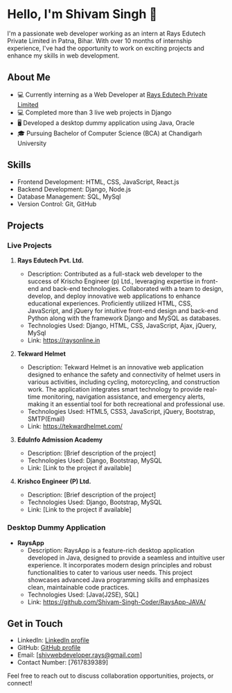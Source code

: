 # Hello, I'm Shivam Singh 👋

I'm a passionate web developer working as an intern at Rays Edutech Private Limited in Patna, Bihar. With over 10 months of internship experience, I've had the opportunity to work on exciting projects and enhance my skills in web development.

## About Me

- 💻 Currently interning as a Web Developer at [Rays Edutech Private Limited](https://www.raysonline.in/)
- 💻 Completed more than 3 live web projects in Django
- 🖥️ Developed a desktop dummy application using Java, Oracle
- 🎓 Pursuing Bachelor of Computer Science (BCA) at Chandigarh University

## Skills

- Frontend Development: HTML, CSS, JavaScript, React.js
- Backend Development: Django, Node.js
- Database Management: SQL, MySql
- Version Control: Git, GitHub

## Projects

### Live Projects

1. **Rays Edutech Pvt. Ltd.**
   - Description: Contributed as a full-stack web developer to the success of Krischo
Engineer (p) Ltd., leveraging expertise in front-end and back-end
technologies. Collaborated with a team to design, develop, and deploy
innovative web applications to enhance educational
experiences. Proficiently utilized HTML, CSS, JavaScript, and jQuery for
intuitive front-end design and back-end Python along with the framework
Django and MySQL as databases.
   - Technologies Used: Django, HTML, CSS, JavaScript, Ajax, jQuery, MySql
   - Link: https://raysonline.in

2. **Tekward Helmet**
   - Description: Tekward Helmet is an innovative web application designed to enhance the safety and connectivity of helmet users in various activities, including cycling, motorcycling, and construction work. The application integrates smart technology to provide real-time monitoring, navigation assistance, and emergency alerts, making it an essential tool for both recreational and professional use.
   - Technologies Used: HTML5, CSS3, JavaScript, jQuery, Bootstrap, SMTP(Email)
   - Link: https://tekwardhelmet.com/

3. **EduInfo Admission Academy**
   - Description: [Brief description of the project]
   - Technologies Used: Django, Bootstrap, MySQL
   - Link: [Link to the project if available]
   
4. **Krishco Engineer (P) Ltd.**
   - Description: [Brief description of the project]
   - Technologies Used: Django, Bootstrap, MySQL
   - Link: [Link to the project if available]

### Desktop Dummy Application

- **RaysApp**
  - Description: RaysApp is a feature-rich desktop application developed in Java, designed to provide a seamless and intuitive user experience. It incorporates modern design principles and robust functionalities to cater to various user needs. This project showcases advanced Java programming skills and emphasizes clean, maintainable code practices.
  - Technologies Used: [Java(J2SE), SQL]
  - Link: https://github.com/Shivam-Singh-Coder/RaysApp-JAVA/

## Get in Touch

- LinkedIn: [LinkedIn profile](https://www.linkedin.com/in/shivam-singh-555015225)
- GitHub: [GitHub profile](https://github.com/Shivam-Singh-Coder)
- Email: [shivwebdeveloper.rays@gmail.com]
- Contact Number: [7617839389]

Feel free to reach out to discuss collaboration opportunities, projects, or connect!
